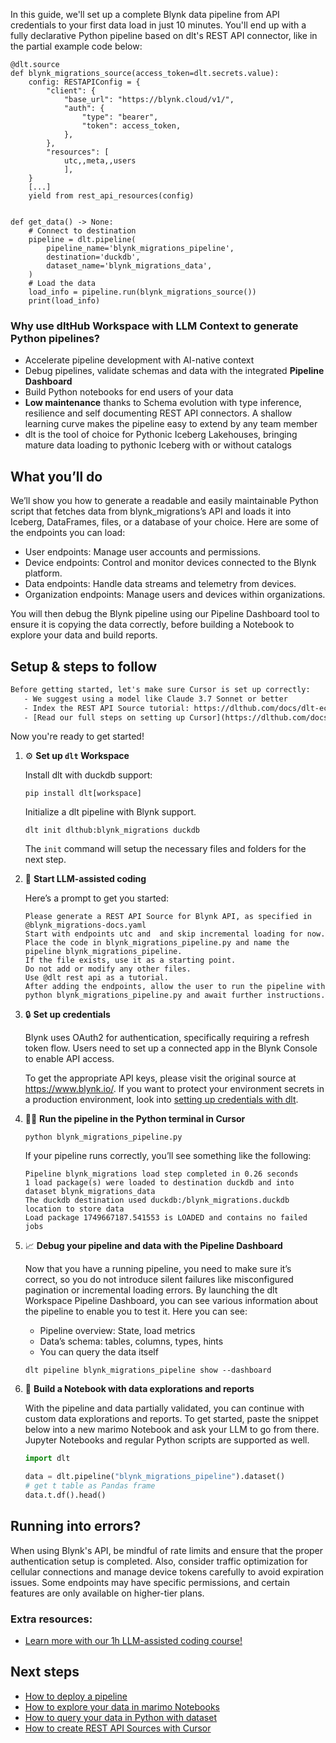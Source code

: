 In this guide, we'll set up a complete Blynk data pipeline from API credentials to your first data load in just 10 minutes. You'll end up with a fully declarative Python pipeline based on dlt's REST API connector, like in the partial example code below:

```python-outcome
@dlt.source
def blynk_migrations_source(access_token=dlt.secrets.value):
    config: RESTAPIConfig = {
        "client": {
            "base_url": "https://blynk.cloud/v1/",
            "auth": {
                "type": "bearer",
                "token": access_token,
            },
        },
        "resources": [
            utc,,meta,,users
            ],
    }
    [...]
    yield from rest_api_resources(config)


def get_data() -> None:
    # Connect to destination
    pipeline = dlt.pipeline(
        pipeline_name='blynk_migrations_pipeline',
        destination='duckdb',
        dataset_name='blynk_migrations_data', 
    )
    # Load the data
    load_info = pipeline.run(blynk_migrations_source())
    print(load_info) 
```

### Why use dltHub Workspace with LLM Context to generate Python pipelines?

- Accelerate pipeline development with AI-native context
- Debug pipelines, validate schemas and data with the integrated **Pipeline Dashboard**
- Build Python notebooks for end users of your data
- **Low maintenance** thanks to Schema evolution with type inference, resilience and self documenting REST API connectors. A shallow learning curve makes the pipeline easy to extend by any team member
- dlt is the tool of choice for Pythonic Iceberg Lakehouses, bringing mature data loading to pythonic Iceberg with or without catalogs

## What you’ll do

We’ll show you how to generate a readable and easily maintainable Python script that fetches data from blynk_migrations’s API and loads it into Iceberg, DataFrames, files, or a database of your choice. Here are some of the endpoints you can load:

- User endpoints: Manage user accounts and permissions.
- Device endpoints: Control and monitor devices connected to the Blynk platform.
- Data endpoints: Handle data streams and telemetry from devices.
- Organization endpoints: Manage users and devices within organizations.

You will then debug the Blynk pipeline using our Pipeline Dashboard tool to ensure it is copying the data correctly, before building a Notebook to explore your data and build reports.

## Setup & steps to follow

```default
Before getting started, let's make sure Cursor is set up correctly:
   - We suggest using a model like Claude 3.7 Sonnet or better
   - Index the REST API Source tutorial: https://dlthub.com/docs/dlt-ecosystem/verified-sources/rest_api/ and add it to context as **@dlt rest api**
   - [Read our full steps on setting up Cursor](https://dlthub.com/docs/dlt-ecosystem/llm-tooling/cursor-restapi#23-configuring-cursor-with-documentation)
```

Now you're ready to get started!

1. ⚙️ **Set up `dlt` Workspace**
    
    Install dlt with duckdb support:
    ```shell
    pip install dlt[workspace]
    ```

    Initialize a dlt pipeline with Blynk support.
    ```shell
    dlt init dlthub:blynk_migrations duckdb
    ```

    The `init` command will setup the necessary files and folders for the next step.
    
2. 🤠 **Start LLM-assisted coding**
    
    Here’s a prompt to get you started:
    
    ```prompt
    Please generate a REST API Source for Blynk API, as specified in @blynk_migrations-docs.yaml 
    Start with endpoints utc and  and skip incremental loading for now. 
    Place the code in blynk_migrations_pipeline.py and name the pipeline blynk_migrations_pipeline. 
    If the file exists, use it as a starting point. 
    Do not add or modify any other files. 
    Use @dlt rest api as a tutorial. 
    After adding the endpoints, allow the user to run the pipeline with python blynk_migrations_pipeline.py and await further instructions.
    ```

    
3. 🔒 **Set up credentials** 
    
    Blynk uses OAuth2 for authentication, specifically requiring a refresh token flow. Users need to set up a connected app in the Blynk Console to enable API access.
    
    To get the appropriate API keys, please visit the original source at https://www.blynk.io/.
    If you want to protect your environment secrets in a production environment, look into [setting up credentials with dlt](https://dlthub.com/docs/walkthroughs/add_credentials).
    
4. 🏃‍♀️ **Run the pipeline in the Python terminal in Cursor**
    
    ```shell
    python blynk_migrations_pipeline.py
    ```
    
    If your pipeline runs correctly, you’ll see something like the following:
    
    ```shell
    Pipeline blynk_migrations load step completed in 0.26 seconds
    1 load package(s) were loaded to destination duckdb and into dataset blynk_migrations_data
    The duckdb destination used duckdb:/blynk_migrations.duckdb location to store data
    Load package 1749667187.541553 is LOADED and contains no failed jobs
    ```
    
5. 📈 **Debug your pipeline and data with the Pipeline Dashboard**

    Now that you have a running pipeline, you need to make sure it’s correct, so you do not introduce silent failures like misconfigured pagination or incremental loading errors. By launching the dlt Workspace Pipeline Dashboard, you can see various information about the pipeline to enable you to test it. Here you can see:
    - Pipeline overview: State, load metrics
    - Data’s schema: tables, columns, types, hints
    - You can query the data itself
    
    ```shell
    dlt pipeline blynk_migrations_pipeline show --dashboard
    ```
    
6. 🐍 **Build a Notebook with data explorations and reports**

    With the pipeline and data partially validated, you can continue with custom data explorations and reports. To get started, paste the snippet below into a new marimo Notebook and ask your LLM to go from there. Jupyter Notebooks and regular Python scripts are supported as well.

    
    ```python
    import dlt

   data = dlt.pipeline("blynk_migrations_pipeline").dataset()
   # get t table as Pandas frame
   data.t.df().head()
    ```

## Running into errors?

When using Blynk's API, be mindful of rate limits and ensure that the proper authentication setup is completed. Also, consider traffic optimization for cellular connections and manage device tokens carefully to avoid expiration issues. Some endpoints may have specific permissions, and certain features are only available on higher-tier plans.

### Extra resources:

- [Learn more with our 1h LLM-assisted coding course!](https://www.youtube.com/watch?v=GGid70rnJuM)

## Next steps

- [How to deploy a pipeline](https://dlthub.com/docs/walkthroughs/deploy-a-pipeline)
- [How to explore your data in marimo Notebooks](https://dlthub.com/docs/general-usage/dataset-access/marimo)
- [How to query your data in Python with dataset](https://dlthub.com/docs/general-usage/dataset-access/dataset)
- [How to create REST API Sources with Cursor](https://dlthub.com/docs/dlt-ecosystem/llm-tooling/cursor-restapi)